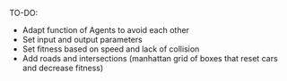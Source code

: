 TO-DO:
- Adapt function of Agents to avoid each other
- Set input and output parameters
- Set fitness based on speed and lack of collision
- Add roads and intersections (manhattan grid of boxes that reset cars and decrease fitness)
